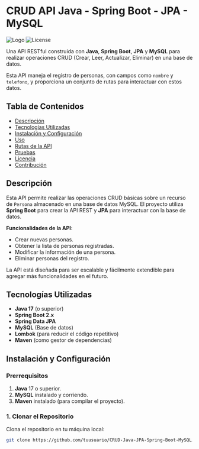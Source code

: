 # CRUD API Java - Spring Boot - JPA - MySQL

![Logo](https://img.shields.io/badge/Java-Spring%20Boot-blue)
![License](https://img.shields.io/badge/license-MIT-green)

Una API RESTful construida con **Java**, **Spring Boot**, **JPA** y **MySQL** para realizar operaciones CRUD (Crear, Leer, Actualizar, Eliminar) en una base de datos.

Esta API maneja el registro de personas, con campos como `nombre` y `telefono`, y proporciona un conjunto de rutas para interactuar con estos datos.

## Tabla de Contenidos

- [Descripción](#descripción)
- [Tecnologías Utilizadas](#tecnologías-utilizadas)
- [Instalación y Configuración](#instalación-y-configuración)
- [Uso](#uso)
- [Rutas de la API](#rutas-de-la-api)
- [Pruebas](#pruebas)
- [Licencia](#licencia)
- [Contribución](#contribución)

## Descripción

Esta API permite realizar las operaciones CRUD básicas sobre un recurso de `Persona` almacenado en una base de datos MySQL. El proyecto utiliza **Spring Boot** para crear la API REST y **JPA** para interactuar con la base de datos.

**Funcionalidades de la API**:
- Crear nuevas personas.
- Obtener la lista de personas registradas.
- Modificar la información de una persona.
- Eliminar personas del registro.

La API está diseñada para ser escalable y fácilmente extendible para agregar más funcionalidades en el futuro.

## Tecnologías Utilizadas

- **Java 17** (o superior)
- **Spring Boot 2.x**
- **Spring Data JPA**
- **MySQL** (Base de datos)
- **Lombok** (para reducir el código repetitivo)
- **Maven** (como gestor de dependencias)

## Instalación y Configuración

### Prerrequisitos

1. **Java** 17 o superior.
2. **MySQL** instalado y corriendo.
3. **Maven** instalado (para compilar el proyecto).

### 1. Clonar el Repositorio

Clona el repositorio en tu máquina local:

```bash
git clone https://github.com/tuusuario/CRUD-Java-JPA-Spring-Boot-MySQL.git
